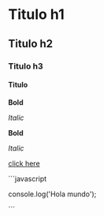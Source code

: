 # Titulo h1
## Titulo h2
### Titulo h3
#### Titulo

**Bold**

*Italic*

__Bold__

_Italic_

[click here](https://www.github.com)

´´´javascript

console.log('Hola mundo');

´´´
